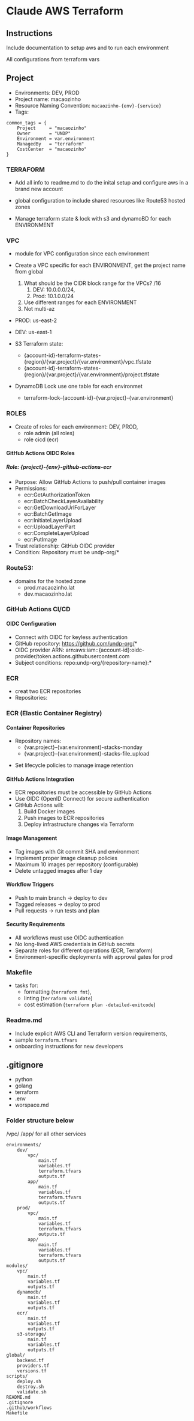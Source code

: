 # Claude AWS Terraform

## Instructions

Include documentation to setup aws and to run each environment

All configurations from terraform vars

## Project
- Environments: DEV, PROD
- Project name: macaozinho
- Resource Naming Convention: `macaozinho-{env}-{service}`
- Tags:

```
common_tags = {
    Project     = "macaozinho"
    Owner       = "UNDP"
    Environment = var.environment
    ManagedBy   = "terraform"
    CostCenter  = "macaozinho"
}
```

### TERRAFORM

- Add all info to readme.md to do the inital setup and configure aws in a brand new account

- global configuration to include shared resources like Route53 hosted zones
    
- Manage terraform state & lock with s3 and dynamoBD for each ENVIRONMENT

### VPC
- module for VPC configuration since each environment
- Create a VPC specific for each ENVIRONMENT, get the project name from global
  1. What should be the CIDR block range for the VPCs? /16
     1.  DEV: 10.0.0.0/24, 
     2.  Prod: 10.1.0.0/24
  2. Use different ranges for each ENVIRONMENT
  3. Not multi-az

- PROD: us-east-2
- DEV: us-east-1

- S3 Terraform state: 
  - {account-id}-terraform-states-{region}/{var.project}/{var.environment}/vpc.tfstate
  - {account-id}-terraform-states-{region}/{var.project}/{var.environment}/project.tfstate

- DynamoDB Lock use one table for each environmet
  - terraform-lock-{account-id}-{var.project}-{var.environment}
  
### ROLES
- Create of roles for each environment: DEV, PROD, 
  - role admin (all roles)
  - role cicd (ecr)

#### GitHub Actions OIDC Roles
##### Role: {project}-{env}-github-actions-ecr
- Purpose: Allow GitHub Actions to push/pull container images
- Permissions:
  - ecr:GetAuthorizationToken
  - ecr:BatchCheckLayerAvailability
  - ecr:GetDownloadUrlForLayer
  - ecr:BatchGetImage
  - ecr:InitiateLayerUpload
  - ecr:UploadLayerPart
  - ecr:CompleteLayerUpload
  - ecr:PutImage
- Trust relationship: GitHub OIDC provider
- Condition: Repository must be undp-org/*

### Route53: 
- domains for the hosted zone
  - prod.macaozinho.lat
  - dev.macaozinho.lat

### GitHub Actions CI/CD
#### OIDC Configuration
- Connect with OIDC for keyless authentication
- GitHub repository: https://github.com/undp-org/*
- OIDC provider ARN: arn:aws:iam::{account-id}:oidc-provider/token.actions.githubusercontent.com
- Subject conditions: repo:undp-org/{repository-name}:*

<!-- #### CI/CD Workflow Requirements
1. **Build Phase**
   - Build Docker images for Lambda containers
   - Run tests and security scans
   - Tag images with:
   -  Git SHA and 
   -  environment
   -  'latest'

2. **Push Phase**
   - Authenticate to ECR using OIDC role
   - Push images to appropriate ECR repositories
   - Update image tags -->

<!-- 3. **Deploy Phase**
   - Update Lambda functions with new image URIs
   - Deploy Terraform infrastructure changes
   - Run smoke tests -->

### ECR
- creat two ECR repositories
- Repositories: 
  
### ECR (Elastic Container Registry)
#### Container Repositories
- Repository names: 
  - {var.project}-{var.environment}-stacks-monday
  - {var.project}-{var.environment}-stacks-file_upload

<!-- - Enable image scanning on push for security -->
- Set lifecycle policies to manage image retention

#### GitHub Actions Integration
- ECR repositories must be accessible by GitHub Actions
- Use OIDC (OpenID Connect) for secure authentication
- GitHub Actions will:
  1. Build Docker images
  2. Push images to ECR repositories
  3. Deploy infrastructure changes via Terraform

#### Image Management
- Tag images with Git commit SHA and environment
- Implement proper image cleanup policies
- Maximum 10 images per repository (configurable)
- Delete untagged images after 1 day

#### Workflow Triggers
- Push to main branch → deploy to dev
- Tagged releases → deploy to prod
- Pull requests → run tests and plan

#### Security Requirements
- All workflows must use OIDC authentication
- No long-lived AWS credentials in GitHub secrets
- Separate roles for different operations (ECR, Terraform)
- Environment-specific deployments with approval gates for prod


### Makefile
- tasks for: 
  - formatting (`terraform fmt`), 
  - linting (`terraform validate`)
  - cost estimation (`terraform plan -detailed-exitcode`)
  
### Readme.md
- Include explicit AWS CLI and Terraform version requirements, 
- sample `terraform.tfvars`
- onboarding instructions for new developers

## .gitignore
- python
- golang
- terraform
- .env
- worspace.md

### Folder structure below
/vpc/
/app/ for all other services
```
environments/ 
	dev/
		vpc/
			main.tf
			variables.tf
			terraform.tfvars
			outputs.tf
		app/
			main.tf
			variables.tf
			terraform.tfvars
			outputs.tf
	prod/ 
		vpc/
			main.tf
			variables.tf
			terraform.tfvars
			outputs.tf
		app/
			main.tf
			variables.tf
			terraform.tfvars
			outputs.tf
modules/ 
	vpc/
		main.tf 
		variables.tf 
		outputs.tf
	dynamodb/
		main.tf 
		variables.tf 
		outputs.tf
	ecr/
		main.tf 
		variables.tf 
		outputs.tf
	s3-storage/
		main.tf 
		variables.tf 
		outputs.tf
global/ 
	backend.tf 
	providers.tf 
	versions.tf
scripts/ 
	deploy.sh 
	destroy.sh 
	validate.sh
README.md
.gitignore
.github/workflows
Makefile
```